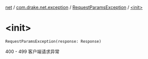 [net](../../index.md) / [com.drake.net.exception](../index.md) / [RequestParamsException](index.md) / [&lt;init&gt;](./-init-.md)

# &lt;init&gt;

`RequestParamsException(response: Response)`

400 - 499 客户端请求异常

